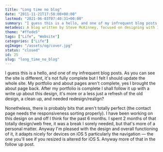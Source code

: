 ```yaml
---
title: "Long time no blog"
date: "2011-11-21T17:58:00+00:00"
lastmod: "2021-06-03T07:40:31+00:00"
summary: "I guess this is a hello, and one of my infrequent blog posts. As you can see the site is different, it’s not fully complete but I felt I should update the whole site. My portfolio and about pages aren’t complete, yes I brought the about page back. After my portfolio is complete I shall follow it up with a write up about this design, it’s more or a less just a refresh of the old design, a clean up, and needed redesign/realign?"
metadesc: A blog written by Steve McKinney, focused on designing with Illustrator and writing maintainable CSS."
theme: "#ffede5"
tags: ["Life", "Website"]
categories: ["Life"]
ogImage: "/assets/og/cover.jpg"
status: "closed"
id: 25
slug: "long_time_no_blog"
---
```


I guess this is a hello, and one of my infrequent blog posts. As you can see the site is different, it's not fully complete but I felt I should update the whole site. My portfolio and about pages aren't complete, yes I brought the about page back. After my portfolio is complete I shall follow it up with a write up about this design, it's more or a less just a refresh of the old design, a clean up, and needed redesign/realign?

Nonetheless, there is probably bits that aren't totally perfect (the contact page needs the responsiveness sorting properly). I have been working on this design on and off I think for the past 6 months. I spent 2 months of that totally design/web free, it was a break I sorely needed, but that's more of a personal matter. Anyway I'm pleased with the design and overall functioning of it, it adapts nicely for devices on iOS 5 particularly the navigation — the one you'll see if you resized is altered for iOS 5. Anyway more of that in the follow up post.
